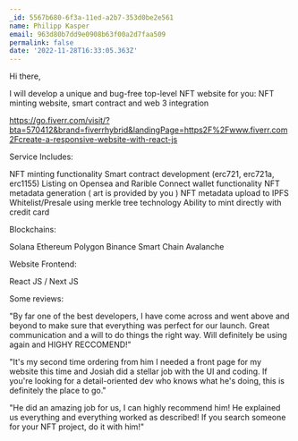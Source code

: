 ```yaml
---
_id: 5567b680-6f3a-11ed-a2b7-353d0be2e561
name: Philipp Kasper
email: 963d80b7dd9e0908b63f00a2d7faa509
permalink: false
date: '2022-11-28T16:33:05.363Z'
---
```

Hi there,

I will develop a unique and bug-free top-level NFT website for you: NFT minting website, smart contract and web 3 integration

https://go.fiverr.com/visit/?bta=570412&brand=fiverrhybrid&landingPage=https2F%2Fwww.fiverr.com2Fcreate-a-responsive-website-with-react-js

Service Includes:

NFT minting functionality
Smart contract development (erc721, erc721a, erc1155)
Listing on Opensea and Rarible
Connect wallet functionality
NFT metadata generation ( art is provided by you )
NFT metadata upload to IPFS
Whitelist/Presale using merkle tree technology
Ability to mint directly with credit card


Blockchains:

Solana
Ethereum
Polygon
Binance Smart Chain
Avalanche


Website Frontend:

React JS / Next JS

Some reviews:

"By far one of the best developers, I have come across and went above and beyond to make sure that everything was perfect for our launch. Great communication and a will to do things the right way. Will definitely be using again and HIGHY RECCOMEND!"

"It's my second time ordering from him I needed a front page for my website this time and Josiah did a stellar job with the UI and coding. If you're looking for a detail-oriented dev who knows what he's doing, this is definitely the place to go."

"He did an amazing job for us, I can highly recommend him! He explained us everything and everything worked as described! If you search someone for your NFT project, do it with him!"
